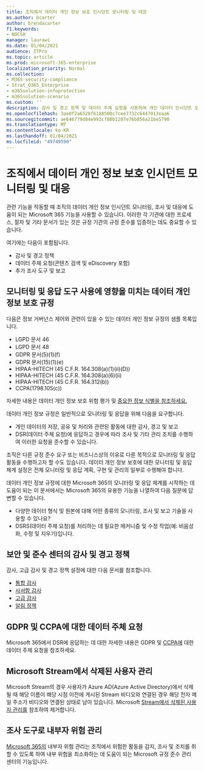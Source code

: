 ```yaml
---
title: 조직에서 데이터 개인 정보 보호 인시던트 모니터링 및 대응
ms.author: bcarter
author: brendacarter
f1.keywords:
- NOCSH
manager: laurawi
ms.date: 01/04/2021
audience: ITPro
ms.topic: article
ms.prod: microsoft-365-enterprise
localization_priority: Normal
ms.collection:
- M365-security-compliance
- Strat_O365_Enterprise
- m365solution-infoprotection
- m365solution-scenario
ms.custom: ''
description: 감사 및 경고 정책 및 데이터 주체 요청을 사용하여 개인 데이터 인시던트 모니터링 및 대응
ms.openlocfilehash: 3ae0f2a6528f6188500c7cee7732c6447013eaa6
ms.sourcegitcommit: ae646779d84e993cf80b1207e76b856a21be5790
ms.translationtype: MT
ms.contentlocale: ko-KR
ms.lasthandoff: 01/04/2021
ms.locfileid: "49749590"
---
```

# <a name="monitor-and-respond-to-data-privacy-incidents-in-your-organization"></a>조직에서 데이터 개인 정보 보호 인시던트 모니터링 및 대응

관련 기능을 작동할 때 조직의 데이터 개인 정보 인시던트 모니터링, 조사 및 대응에 도움이 되는 Microsoft 365 기능을 사용할 수 있습니다. 이러한 각 기관에 대한 프로세스, 절차 및 기타 문서가 있는 것은 규정 기관의 규정 준수를 입증하는 데도 중요할 수 있습니다.

여기에는 다음이 포함됩니다. 

- 감사 및 경고 정책
- 데이터 주체 요청(콘텐츠 검색 및 eDiscovery 포함)
- 추가 조사 도구 및 보고

## <a name="data-privacy-regulations-impacting-the-use-of-monitoring-and-response-tools"></a>모니터링 및 응답 도구 사용에 영향을 미치는 데이터 개인 정보 보호 규정

다음은 정보 거버넌스 제어와 관련이 있을 수 있는 데이터 개인 정보 규정의 샘플 목록입니다.

- LGPD 문서 46
- LGPD 문서 48
- GDPR 문서(5)(1)(f)
- GDPR 문서(15)(1)(e)
- HIPAA-HITECH (45 C.F.R. 164.308(a)(1)(ii)(D))
- HIPAA-HITECH (45 C.F.R. 164.308(a)(6)(ii)
- HIPAA-HITECH (45 C.F.R. 164.312(b))
- CCPA(1798.105(c))

자세한 내용은 데이터 개인 정보 보호 위험 평가 및 [중요한 정보 식별을 참조하세요.](information-protection-deploy-assess.md)

데이터 개인 정보 규정은 일반적으로 모니터링 및 응답을 위해 다음을 요구합니다.

- 개인 데이터의 저장, 공유 및 처리와 관련된 활동에 대한 감사, 경고 및 보고
- DSR(데이터 주체 요청)에 응답하고 경우에 따라 조사 및 기타 관리 조치를 수행하여 이러한 요청을 준수할 수 있습니다.

조직은 다른 규정 준수 요구 또는 비즈니스상의 이유로 다른 목적으로 모니터링 및 응답 활동을 수행하고자 할 수도 있습니다. 데이터 개인 정보 보호에 대한 모니터링 및 응답 체계 설정은 전체 모니터링 및 응답 계획, 구현 및 관리의 일부로 수행해야 합니다.

데이터 개인 정보 규정에 대한 Microsoft 365의 모니터링 및 응답 체계를 시작하는 데 도움이 되는 이 문서에서는 Microsoft 365의 유용한 기능을 나열하여 다음 질문에 답변할 수 있습니다. 

- 다양한 데이터 형식 및 원본에 대해 어떤 종류의 모니터링, 조사 및 보고 기술을 사용할 수 있나요?
- DSRS(데이터 주체 요청)를 처리하는 데 필요한 메커니즘 및 수정 작업(예: 비음성화, 수정 및 지우기)입니다.

## <a name="auditing-and-alert-policies-in-the-security-and-compliance-center"></a>보안 및 준수 센터의 감사 및 경고 정책

감사, 고급 감사 및 경고 정책 설정에 대한 다음 문서를 참조합니다.

- [통합 감사](../compliance/search-the-audit-log-in-security-and-compliance.md)
- [사서함 감사](../compliance/enable-mailbox-auditing.md)
- [고급 감사](../compliance/advanced-audit.md)
- [알림 정책](../compliance/alert-policies.md)

## <a name="data-subject-requests-for-the-gdpr-and-ccpa"></a>GDPR 및 CCPA에 대한 데이터 주체 요청

Microsoft 365에서 DSR에 응답하는 데 대한 자세한 내용은 GDPR 및 [CCPA에](../compliance/gdpr-dsr-office365.md) 대한 데이터 주체 요청을 참조하세요.

## <a name="manage-deleted-users-in-microsoft-stream"></a>Microsoft Stream에서 삭제된 사용자 관리

Microsoft Stream의 경우 사용자가 Azure AD(Azure Active Directory)에서 삭제될 때 해당 이름이 해당 시점 이전에 게시된 Stream 비디오와 연결된 경우 해당 전자 메일 주소가 비디오와 연결된 상태로 남아 있습니다. Microsoft [Stream에서 삭제된 사용자 관리를](https://docs.microsoft.com/stream/managing-deleted-users) 참조하여 제거합니다.

## <a name="insider-risk-management-as-an-investigative-tool"></a>조사 도구로 내부자 위험 관리

[Microsoft 365의](../compliance/insider-risk-management.md) 내부자 위험 관리는 조직에서 위험한 활동을 감지, 조사 및 조치를 취할 수 있도록 하여 내부 위험을 최소화하는 데 도움이 되는 Microsoft 규정 준수 관리 센터의 기능입니다.
